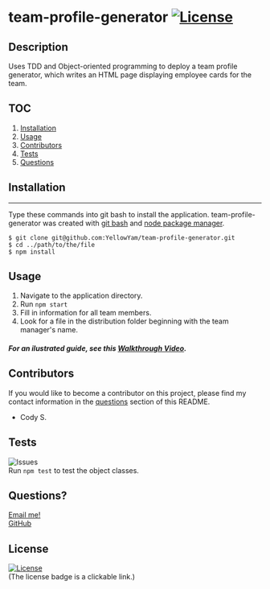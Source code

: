 # team-profile-generator [![License](https://img.shields.io/badge/License-MIT-yellow.svg)](https://opensource.org/licenses/MIT)
  
  ## Description
  Uses TDD and Object-oriented programming to deploy a team profile generator, which writes an HTML page displaying employee cards for the team.

  ## TOC
  1. [Installation](#installation)   
  2. [Usage](#usage)                 
  3. [Contributors](#contributors)
  4. [Tests](#tests)
  5. [Questions](#questions)

  ## Installation
  ***
  Type these commands into git bash to install the application. team-profile-generator was created with
  [git bash](https://git-scm.com/) and [node package manager](https://nodejs.org/en/).

  ```
  $ git clone git@github.com:YellowYam/team-profile-generator.git
  $ cd ../path/to/the/file
  $ npm install
  ``` 

  ## Usage
   1. Navigate to the application directory.
2. Run <code>npm start</code>
3. Fill in information for all team members.
4. Look for a file in the distribution folder beginning with the team manager's name.

  ##### For an ilustrated guide, see this [Walkthrough Video]('walkthrough-video.webm').

  ## Contributors
  If you would like to become a contributor on this project, please find my contact information in the [questions](#questions)
  section of this README.

  * Cody S.

  ## Tests
  ![Issues](https://img.shields.io/github/issues/YellowYam/team-profile-generator?style=plastic)<br>
  Run <code>npm test</code> to test the object classes. </br>


  ## Questions?
  <a href = "mailto:cody.scoles@gmail.com"> Email me! </a> <br>
  <a href = "https://www.github.com/YellowYam"> GitHub </a>

  ## License 

  [![License](https://img.shields.io/badge/License-MIT-yellow.svg)](https://opensource.org/licenses/MIT)<br>
  (The license badge is a clickable link.)


